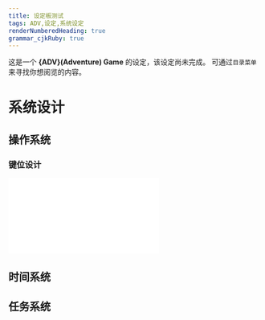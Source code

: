 ```yaml
---
title: 设定板测试
tags: ADV,设定,系统设定
renderNumberedHeading: true
grammar_cjkRuby: true
---
```



这是一个 **{ADV}(Adventure) Game** 的设定，该设定尚未完成。
可通过`目录菜单`来寻找你想阅览的内容。

# 系统设计

## 操作系统

### 键位设计

![表格](./attachments/1584283946330.table.html)

## 时间系统

## 任务系统